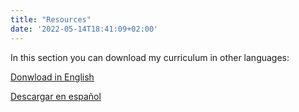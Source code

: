 ```yaml
---
title: "Resources"
date: '2022-05-14T18:41:09+02:00'
---
```

In this section you can download my curriculum in other languages:

<a href="CV in English" onclick='window.open("/CV English Dimitrieff.pdf");return false;'>Donwload in English</a>

<a href="CV in Spanish" onclick='window.open("/CV Spanish Dimitrieff.pdf");return false;'>Descargar en español</a>